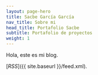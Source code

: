 ```yaml
---
layout: page-hero
title: Sacbe García García
nav_title: Sobre mi
head_title: Portafolio Sacbe
subtitle: Portafolio de proyectos
weight: 1
---
```

 Hola, este es mi blog.

[*RSS*]({{ site.baseurl }}/feed.xml).
